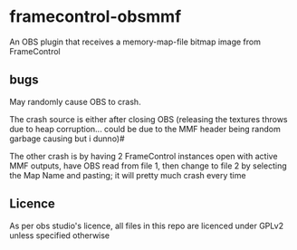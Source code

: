 # framecontrol-obsmmf
An OBS plugin that receives a memory-map-file bitmap image from FrameControl

## bugs
May randomly cause OBS to crash. 

The crash source is either after closing OBS (releasing the textures throws due to heap corruption... could be due to the MMF header being random garbage causing but i dunno)#

The other crash is by having 2 FrameControl instances open with active MMF outputs, have OBS read from file 1, then change to file 2 by selecting the Map Name and pasting; it will pretty much crash every time

## Licence
As per obs studio's licence, all files in this repo are licenced under GPLv2 unless specified otherwise
